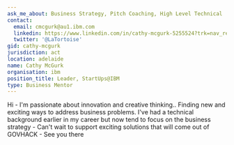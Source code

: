 ```yaml
---
ask_me_about: Business Strategy, Pitch Coaching, High Level Technical
contact:
  email: cmcgurk@au1.ibm.com
  linkedin: https://www.linkedin.com/in/cathy-mcgurk-5255524?trk=nav_responsive_tab_profile_pic
  twitter: '@LaTortoise'
gid: cathy-mcgurk
jurisdiction: act
location: adelaide
name: Cathy McGurk
organisation: ibm
position_title: Leader, StartUps@IBM
type: Business Mentor
---
```


Hi -  I'm passionate about innovation and creative thinking..  Finding new and exciting ways to address business problems.  I've had a technical background earlier in my career but now tend to focus on the business strategy - Can't wait to support exciting solutions that will come out of GOVHACK - See you there